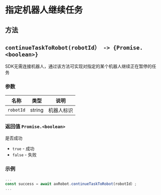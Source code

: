 # 指定机器人继续任务
## 方法

## `continueTaskToRobot(robotId） -> {Promise.<boolean>}`

SDK无需连接机器人，通过该方法可实现对指定的某个机器人继续正在暂停的任务

### 参数

| 名称   | 类型                          | 说明     |
| ------ | ----------------------------- | -------- |
| `robotId` | string | 机器人标识 |

### 返回值 `Promise.<boolean>`

是否成功

* `true` - 成功
* `false` - 失败

### 示例

```javascript
...
const success = await axRobot.continueTaskToRobot(robotId）;
...
```



